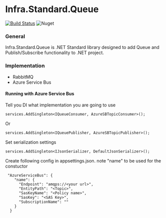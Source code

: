 # Infra.Standard.Queue

[![Build Status](https://dev.azure.com/alexlvovich/GetInfra/_apis/build/status/Build%20GetInfra.Standard.Queue?branchName=master)](https://dev.azure.com/alexlvovich/GetInfra/_build/latest?definitionId=11&branchName=master)
![Nuget](https://img.shields.io/nuget/v/GetInfra.Standard.Queue)

### General

Infra.Standard.Queue is .NET Standard library designed to add Queue and Publish/Subscribe functionality to .NET project.

### Implementation

* RabbitMQ
* Azure Service Bus


#### Running with Azure Service Bus

Tell you DI what implementation you are going to use

```
services.AddSingleton<IQueueConsumer, AzureSBTopicConsumer>();

```

Or

```
services.AddSingleton<IQueuePublisher, AzureSBTopicPublisher>();

```

Set serialization settings

```
services.AddSingleton<IJsonSerializer, DefaultJsonSerializer>();

```

Create following config in appsettings.json. note "name" to be used for the constuctor

```
 "AzureServiceBus": {
    "name": {
      "Endpoint": "amqps://<your url>",
      "EntityPath": "<Topic>",
      "SasKeyName": "<Policy name>",
      "SasKey": "<SAS Key>",
      "SubscriptionName": ""
    }
  }

```
